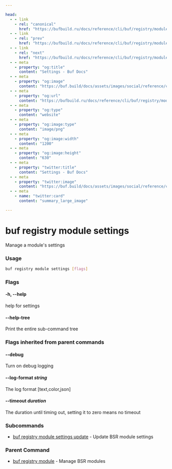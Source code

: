 ```yaml
---

head:
  - - link
    - rel: "canonical"
      href: "https://bufbuild.ru/docs/reference/cli/buf/registry/module/settings/"
  - - link
    - rel: "prev"
      href: "https://bufbuild.ru/docs/reference/cli/buf/registry/module/label/unarchive/"
  - - link
    - rel: "next"
      href: "https://bufbuild.ru/docs/reference/cli/buf/registry/module/settings/update/"
  - - meta
    - property: "og:title"
      content: "Settings - Buf Docs"
  - - meta
    - property: "og:image"
      content: "https://buf.build/docs/assets/images/social/reference/cli/buf/registry/module/settings/index.png"
  - - meta
    - property: "og:url"
      content: "https://bufbuild.ru/docs/reference/cli/buf/registry/module/settings/"
  - - meta
    - property: "og:type"
      content: "website"
  - - meta
    - property: "og:image:type"
      content: "image/png"
  - - meta
    - property: "og:image:width"
      content: "1200"
  - - meta
    - property: "og:image:height"
      content: "630"
  - - meta
    - property: "twitter:title"
      content: "Settings - Buf Docs"
  - - meta
    - property: "twitter:image"
      content: "https://buf.build/docs/assets/images/social/reference/cli/buf/registry/module/settings/index.png"
  - - meta
    - name: "twitter:card"
      content: "summary_large_image"

---
```


# buf registry module settings

Manage a module's settings

### Usage

```sh
buf registry module settings [flags]
```

### Flags

#### \-h, --help

help for settings

#### \--help-tree

Print the entire sub-command tree

### Flags inherited from parent commands

#### \--debug

Turn on debug logging

#### \--log-format _string_

The log format \[text,color,json\]

#### \--timeout _duration_

The duration until timing out, setting it to zero means no timeout

### Subcommands

- [buf registry module settings update](update/) - Update BSR module settings

### Parent Command

- [buf registry module](../) - Manage BSR modules
